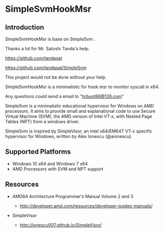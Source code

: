 SimpleSvmHookMsr
==========

Introduction
-------------

SimpleSvmHookMsr  is base on SimpleSvm .  

 Thanks a lot for Mr. Satoshi Tanda's help.

https://github.com/tandasat

https://github.com/tandasat/SimpleSvm

This project would not be done without your help.



SimpleSvmHookMsr  is a minimalistic for hook msr to monitor syscall in x64.

Any questions could send a email to "hrbust86@126.com"



SimpleSvm is a minimalistic educational hypervisor for Windows on AMD processors.
It aims to provide small and explanational code to use Secure Virtual Machine (SVM),
the AMD version of Intel VT-x, with Nested Page Tables (NPT) from a windows driver.

SimpleSvm is inspired by SimpleVisor, an Intel x64/EM64T VT-x specific hypervisor
for Windows, written by Alex Ionescu (@aionescu).


Supported Platforms
----------------------
- Windows 10 x64 and Windows 7 x64
- AMD Processors with SVM and NPT support


Resources
-------------------
- AMD64 Architecture Programmer’s Manual Volume 2 and 3
  - http://developer.amd.com/resources/developer-guides-manuals/

- SimpleVisor
  - http://ionescu007.github.io/SimpleVisor/
